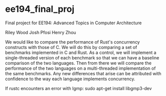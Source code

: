 # ee194_final_projFinal project for EE194: Advanced Topics in Computer ArchitectureRiley WoodJosh PfosiHenry ZhouWe would like to compare the performance of Rust's concurrency constructs with those of C.We will do this by comparing a set of benchmarks implemented in C and Rust. As a control, we will implement a single-threaded version of each benchmark so that we can have a baseline comparison of the two languages. Then from there we will compare the performance of the two languages on a multi-threaded implementation of the same benchmarks. Any new differences that arise can be attributed with confidence to the way each language implements concurrency. If rustc encounters an error with lgmp:sudo apt-get install libgmp3-dev
